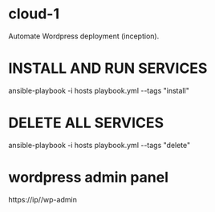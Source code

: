 # cloud-1
Automate Wordpress deployment (inception).

# INSTALL AND RUN SERVICES
ansible-playbook -i hosts playbook.yml --tags  "install"

# DELETE ALL SERVICES
ansible-playbook -i hosts playbook.yml --tags  "delete"

# wordpress admin panel
https://ip//wp-admin